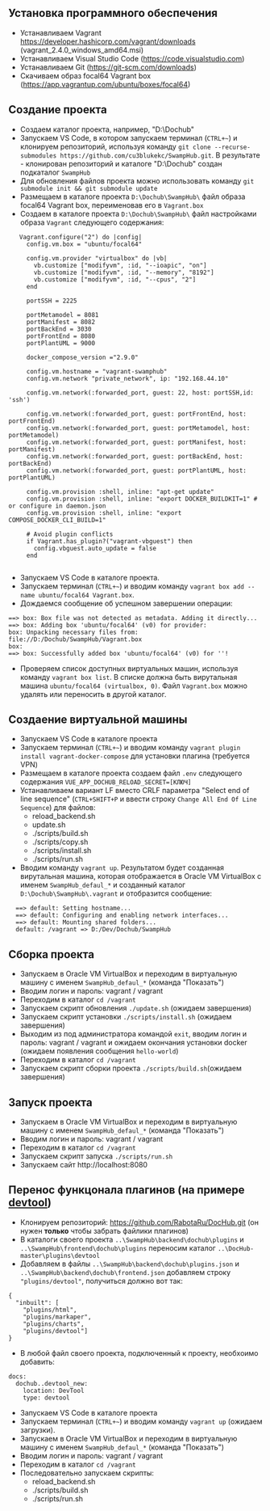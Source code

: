 ## Установка программного обеспечения	
- Устанавливаем Vagrant https://developer.hashicorp.com/vagrant/downloads (vagrant_2.4.0_windows_amd64.msi)
- Устанавливаем Visual Studio Code (https://code.visualstudio.com)
- Устанавливаем Git (https://git-scm.com/downloads)
- Скачиваем образ focal64 Vagrant box (https://app.vagrantup.com/ubuntu/boxes/focal64)

## Создание проекта
- Создаем каталог проекта, например, "D:\Dochub\"
- Запускаем VS Code, в котором запускаем терминал (`CTRL+~`) и клонируем репозиторий, используя команду `git clone --recurse-submodules https://github.com/cu3blukekc/SwampHub.git`. В результате - клонирован репозиторий и каталоге "D:\Dochub\" создан подкаталог `SwampHub`
- Для обновления файлов проекта можно использовать команду `git submodule init && git submodule update`
- Размещаем в каталоге проекта `D:\Dochub\SwampHub\` файл образа focal64 Vagrant box, переименовав его в `Vagrant.box`
- Создаем в каталоге проекта `D:\Dochub\SwampHub\` файл настройками образа `Vagrant` следующего содержания:
```   
   Vagrant.configure("2") do |config|
     config.vm.box = "ubuntu/focal64"
   
     config.vm.provider "virtualbox" do |vb|
       vb.customize ["modifyvm", :id, "--ioapic", "on"]
       vb.customize ["modifyvm", :id, "--memory", "8192"]
       vb.customize ["modifyvm", :id, "--cpus", "2"]
     end
   
     portSSH = 2225
     
     portMetamodel = 8081
     portManifest = 8082
     portBackEnd = 3030
     portFrontEnd = 8080
     portPlantUML = 9000
     
     docker_compose_version ="2.9.0"
   
     config.vm.hostname = "vagrant-swamphub"
     config.vm.network "private_network", ip: "192.168.44.10"
   
     config.vm.network(:forwarded_port, guest: 22, host: portSSH,id: 'ssh')
     
     config.vm.network(:forwarded_port, guest: portFrontEnd, host: portFrontEnd)
     config.vm.network(:forwarded_port, guest: portMetamodel, host: portMetamodel)
     config.vm.network(:forwarded_port, guest: portManifest, host: portManifest)
     config.vm.network(:forwarded_port, guest: portBackEnd, host: portBackEnd)
     config.vm.network(:forwarded_port, guest: portPlantUML, host: portPlantUML)
     
     config.vm.provision :shell, inline: "apt-get update"
     config.vm.provision :shell, inline: "export DOCKER_BUILDKIT=1" # or configure in daemon.json
     config.vm.provision :shell, inline: "export COMPOSE_DOCKER_CLI_BUILD=1"
   
     # Avoid plugin conflicts
     if Vagrant.has_plugin?("vagrant-vbguest") then
       config.vbguest.auto_update = false
     end
   
```   
- Запускаем VS Code в каталоге проекта.
- Запускаем терминал (`CTRL+~`) и вводим команду `vagrant box add --name ubuntu/focal64 Vagrant.box`. 
- Дождаемся сообщение об успешном завершении операции:
```
==> box: Box file was not detected as metadata. Adding it directly...
==> box: Adding box 'ubuntu/focal64' (v0) for provider:
box: Unpacking necessary files from: file://D:/Dochub/SwampHub/Vagrant.box
box:
==> box: Successfully added box 'ubuntu/focal64' (v0) for ''!
```
- Проверяем список доступных виртуальных машин, используя команду `vagrant box list`. В списке должна быть вирутальная машина
`ubuntu/focal64 (virtualbox, 0)`. Файл `Vagrant.box` можно удалять или переносить в другой каталог.

## Создаение виртуальной машины 
- Запускаем VS Code в каталоге проекта
- Запускаем терминал (`CTRL+~`) и вводим команду `vagrant plugin install vagrant-docker-compose` для установки плагина (требуется VPN)
- Размещаем в каталоге проекта создаем файл `.env` следующего содержания `VUE_APP_DOCHUB_RELOAD_SECRET=[КЛЮЧ]`
- Устанавливаем вариант LF вместо CRLF параметра "Select end of line sequence" (`CTRL+SHIFT+P` и ввести строку `Change All End Of Line Sequence`) для файлов:
  - reload_backend.sh
  - update.sh
  - ./scripts/build.sh
  - ./scripts/copy.sh
  - ./scripts/install.sh
  - ./scripts/run.sh
- Вводим команду `vagrant up`. Результатом будет созданная вирутальная машина, которая отображается в Oracle VM VirtualBox с именем `SwampHub_defaul_*` и созданный 
  каталог `D:\Dochub\SwampHub\.vagrant` и отобразится сообщение:
```
  ==> default: Setting hostname...
  ==> default: Configuring and enabling network interfaces...
  ==> default: Mounting shared folders...
  default: /vagrant => D:/Dev/Dochub/SwampHub
```
  
## Сборка проекта
- Запускаем в Oracle VM VirtualBox и переходим в виртуальную машину с именем `SwampHub_defaul_*` (команда "Показать")
- Вводим логин и пароль: vagrant / vagrant
- Переходим в каталог `cd /vagrant`
- Запускаем скрипт обновления `./update.sh` (ожидаем завершения)
- Запускаем скрипт установки `./scripts/install.sh` (ожидаем завершения)
- Выходим из под администратора командой `exit`, вводим логин и пароль: vagrant / vagrant и ожидаем окончания установки docker (ожидаем появления сообщения `hello-world`)
- Переходим в каталог `cd /vagrant`
- Запускаем скрипт сборки проекта `./scripts/build.sh`(ожидаем завершения)
 
## Запуск проекта
- Запускаем в Oracle VM VirtualBox и переходим в виртуальную машину с именем `SwampHub_defaul_*` (команда "Показать")
- Вводим логин и пароль: vagrant / vagrant
- Переходим в каталог `cd /vagrant`
- Запускаем скрипт запуска `./scripts/run.sh`
- Запускаем сайт http://localhost:8080

## Перенос функцонала плагинов (на примере [devtool](https://dochub.info/entities/docs/blank?dh-doc-id=dochub.plugins.devtool_new)) 
- Клонируем репозиторий: https://github.com/RabotaRu/DocHub.git (он нужен **только** чтобы забрать файлики плагинов)
- В каталоги  своего проекта `..\SwampHub\backend\dochub\plugins` и `..\SwampHub\frontend\dochub\plugins` переносим каталог `..\DocHub-master\plugins\devtool`
- Добавляем в файлы `..\SwampHub\backend\dochub\plugins.json` и `..\SwampHub\backend\dochub\frontend.json` добавляем строку `"plugins/devtool"`, получиться должно вот так:
```
{
  "inbuilt": [
    "plugins/html",
    "plugins/markaper",
    "plugins/charts",
    "plugins/devtool"]
}
```
- В любой файл своего проекта, подключенный к проекту, необхоимо добавить: 
```
docs:
  dochub..devtool_new:
    location: DevTool
    type: devtool
```
- Запускаем VS Code в каталоге проекта
- Запускаем терминал (`CTRL+~`) и вводим команду `vagrant up` (ожидаем загрузки).
- Запускаем в Oracle VM VirtualBox и переходим в виртуальную машину с именем `SwampHub_defaul_*` (команда "Показать")
- Вводим логин и пароль: vagrant / vagrant
- Переходим в каталог `cd /vagrant`
- Последовательно запускаем скрипты:
  - reload_backend.sh
  - ./scripts/build.sh
  - ./scripts/run.sh